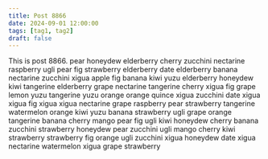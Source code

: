 ```yaml
---
title: Post 8866
date: 2024-09-01 12:00:00
tags: [tag1, tag2]
draft: false
---
```

This is post 8866.
pear
honeydew
elderberry
cherry
zucchini
nectarine
raspberry
ugli
pear
fig
strawberry
elderberry
date
elderberry
banana
nectarine
zucchini
xigua
apple
fig
banana
kiwi
yuzu
elderberry
honeydew
kiwi
tangerine
elderberry
grape
nectarine
tangerine
cherry
xigua
fig
grape
lemon
yuzu
tangerine
yuzu
orange
orange
quince
xigua
zucchini
date
xigua
xigua
fig
xigua
xigua
nectarine
grape
raspberry
pear
strawberry
tangerine
watermelon
orange
kiwi
yuzu
banana
strawberry
ugli
grape
orange
tangerine
banana
cherry
mango
pear
fig
ugli
kiwi
honeydew
cherry
banana
zucchini
strawberry
honeydew
pear
zucchini
ugli
mango
cherry
kiwi
strawberry
strawberry
fig
orange
ugli
zucchini
xigua
honeydew
date
xigua
nectarine
watermelon
xigua
grape
strawberry
